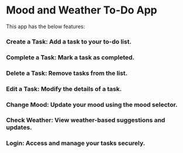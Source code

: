 # Mood and Weather To-Do App

This app has the below features:
### Create a Task: Add a task to your to-do list.
### Complete a Task: Mark a task as completed.
### Delete a Task: Remove tasks from the list.
### Edit a Task: Modify the details of a task.
### Change Mood: Update your mood using the mood selector.
### Check Weather: View weather-based suggestions and updates.
### Login: Access and manage your tasks securely.

